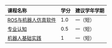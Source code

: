 # 

<style>
.md-typeset table:not([class]) th {
    min-width: 1em;
}
</style>

<div style="text-align: center" markdown="1">

|课程名称|学分|建议学年学期|
|:--|:--|:--|
|[ROS与机器人仿真软件](ros.md/)|1.0|一（短）|
|[专业认知](Major_Cognition.md/)|0.5|一（短）|
|[机器人基础实践](Basic_Practice_Of_Robot.md/)|1|一（短）|


</div>